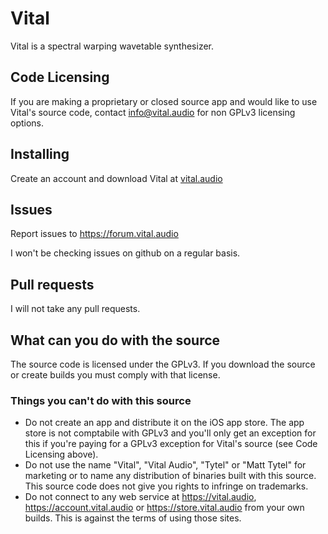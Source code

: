 # Vital
Vital is a spectral warping wavetable synthesizer.

## Code Licensing
If you are making a proprietary or closed source app and would like to use Vital's source code, contact info@vital.audio for non GPLv3 licensing options.

## Installing
Create an account and download Vital at [vital.audio](https://vital.audio)

## Issues
Report issues to https://forum.vital.audio

I won't be checking issues on github on a regular basis.

## Pull requests
I will not take any pull requests.

## What can you do with the source
The source code is licensed under the GPLv3. If you download the source or create builds you must comply with that license.

### Things you can't do with this source
 - Do not create an app and distribute it on the iOS app store. The app store is not comptabile with GPLv3 and you'll only get an exception for this if you're paying for a GPLv3 exception for Vital's source (see Code Licensing above).
 - Do not use the name "Vital", "Vital Audio", "Tytel" or "Matt Tytel" for marketing or to name any distribution of binaries built with this source. This source code does not give you rights to infringe on trademarks.
 - Do not connect to any web service at https://vital.audio, https://account.vital.audio or https://store.vital.audio from your own builds. This is against the terms of using those sites.
